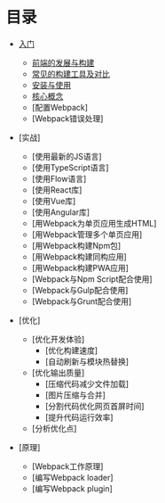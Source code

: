 # 目录
        
* [入门](./入门/入门.md)
    * [前端的发展与构建](./入门/前端的发展与构建.md)
    * [常见的构建工具及对比](./入门/常见的构建工具及对比.md)
    * [安装与使用](./入门/安装与使用.md)
    * [核心概念](./入门/核心概念.md)
    * [配置Webpack]
    * [Webpack错误处理]
        
* [实战]
    * [使用最新的JS语言]
    * [使用TypeScript语言]
    * [使用Flow语言]
    * [使用React库]
    * [使用Vue库]
    * [使用Angular库]
    * [用Webpack为单页应用生成HTML]
    * [用Webpack管理多个单页应用]
    * [用Webpack构建Npm包]
    * [用Webpack构建同构应用]
    * [用Webpack构建PWA应用]
    * [Webpack与Npm Script配合使用]
    * [Webpack与Gulp配合使用]
    * [Webpack与Grunt配合使用]
    
* [优化]
    * [优化开发体验]
        * [优化构建速度]
        * [自动刷新与模块热替换]
    * [优化输出质量]
        * [压缩代码减少文件加载]
        * [图片压缩与合并]
        * [分割代码优化网页首屏时间]
        * [提升代码运行效率]
    * [分析优化点]    
    
* [原理]
    * [Webpack工作原理]
    * [编写Webpack loader]
    * [编写Webpack plugin]    
    